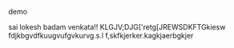 demo

sai lokesh badam venkata!!
KLGJV;DJG['retg[JREWSDKFTGkiesw
fdjkbgvdfkuugvufgvkurvg.s.l
f,skfkjerker.kagkjaerbgkjer
